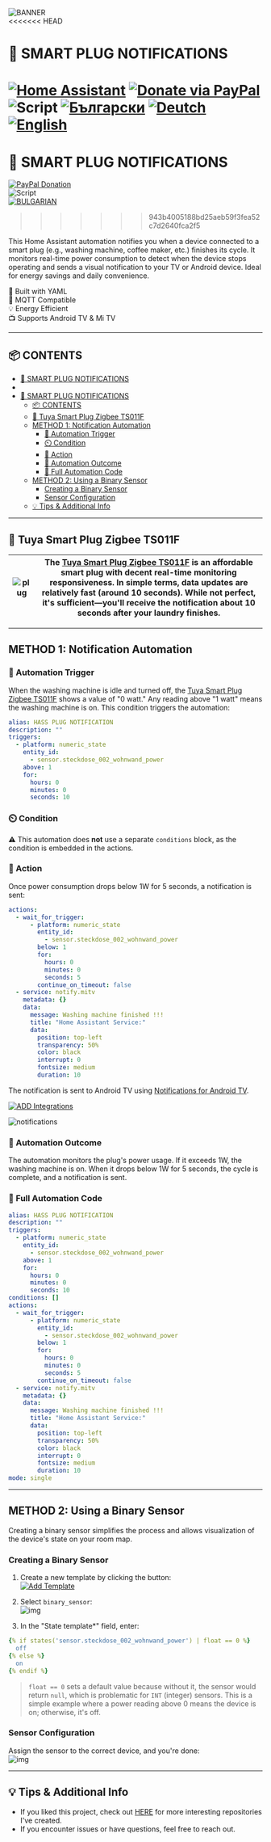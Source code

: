 ![BANNER](/img/banner.png)  
<<<<<<< HEAD
# 📣 SMART PLUG NOTIFICATIONS  

[![Home Assistant](https://img.shields.io/badge/🏠_Home_Assistant-41BDF5?logo=homeassistant)](https://www.home-assistant.io/) [![Donate via PayPal](https://img.shields.io/badge/PayPal-Donate-blue?logo=paypal)](https://www.paypal.com/donate/?hosted_button_id=AAWFZVF2XCP5A)
![Script](https://img.shields.io/badge/logo-yaml-green?logo=yaml)
[![Български](https://img.shields.io/badge/BG_Български-език-green?logo=translate&labelColor=gray&style=flat-square&link=https://example.com/bg
)](BG.md)
[![Deutch](https://img.shields.io/badge/DE_Deutsche-sprache-green?logo=translate&labelColor=gray&style=flat-square&link=https://example.com/bg
)](DE.md)
[![English](https://img.shields.io/badge/EN_English-language-green?logo=translate&labelColor=gray&style=flat-square&link=https://example.com/bg)](README.md)
=======

# 📣 SMART PLUG NOTIFICATIONS  


[![PayPal Donation](https://img.shields.io/badge/PayPal-Donate-blue?logo=paypal)](https://www.paypal.com/donate/?hosted_button_id=AAWFZVF2XCP5A)  
![Script](https://img.shields.io/badge/logo-yaml-green?logo=yaml)  
[![BULGARIAN](https://img.shields.io/badge/BULGARIAN-language-green?logo=translate&labelColor=gray&style=flat-square&link=https://example.com/en)](BG.md)  
>>>>>>> 943b4005188bd25aeb59f3fea52c7d2640fca2f5

This Home Assistant automation notifies you when a device connected to a smart plug (e.g., washing machine, coffee maker, etc.) finishes its cycle. It monitors real-time power consumption to detect when the device stops operating and sends a visual notification to your TV or Android device. Ideal for energy savings and daily convenience.  

🔧 Built with YAML  
📡 MQTT Compatible  
💡 Energy Efficient  
📺 Supports Android TV & Mi TV  

---

## 📦 CONTENTS  

- [📣 SMART PLUG NOTIFICATIONS](#-smart-plug-notifications)
- [](#)
- [📣 SMART PLUG NOTIFICATIONS](#-smart-plug-notifications-1)
  - [📦 CONTENTS](#-contents)
  - [🚀 Tuya Smart Plug Zigbee TS011F](#-tuya-smart-plug-zigbee-ts011f)
  - [METHOD 1: Notification Automation](#method-1-notification-automation)
    - [🔌 Automation Trigger](#-automation-trigger)
    - [⏲️ Condition](#️-condition)
    - [📲 Action](#-action)
    - [📳 Automation Outcome](#-automation-outcome)
    - [🧾 Full Automation Code](#-full-automation-code)
  - [METHOD 2: Using a Binary Sensor](#method-2-using-a-binary-sensor)
    - [Creating a Binary Sensor](#creating-a-binary-sensor)
    - [Sensor Configuration](#sensor-configuration)
  - [💡 Tips \& Additional Info](#-tips--additional-info)

---

## 🚀 Tuya Smart Plug Zigbee TS011F  

| ![plug](/img/tuya_smart_plug.png) | The [Tuya Smart Plug Zigbee TS011F][plug] is an affordable smart plug with decent real-time monitoring responsiveness. In simple terms, data updates are relatively fast (around 10 seconds). While not perfect, it's sufficient—you'll receive the notification about 10 seconds after your laundry finishes. |  
|----|----|  

---

## METHOD 1: Notification Automation  

### 🔌 Automation Trigger  
When the washing machine is idle and turned off, the [Tuya Smart Plug Zigbee TS011F][plug] shows a value of "0 watt." Any reading above "1 watt" means the washing machine is on. This condition triggers the automation:  

```yaml
alias: HASS PLUG NOTIFICATION
description: ""
triggers:
  - platform: numeric_state
    entity_id:
      - sensor.steckdose_002_wohnwand_power
    above: 1
    for:
      hours: 0
      minutes: 0
      seconds: 10
```

### ⏲️ Condition  
⚠️ This automation does **not** use a separate `conditions` block, as the condition is embedded in the actions.  

### 📲 Action  
Once power consumption drops below 1W for 5 seconds, a notification is sent:  

```yaml
actions:
  - wait_for_trigger:
      - platform: numeric_state
        entity_id:
          - sensor.steckdose_002_wohnwand_power
        below: 1
        for:
          hours: 0
          minutes: 0
          seconds: 5
        continue_on_timeout: false
  - service: notify.mitv
    metadata: {}
    data:
      message: Washing machine finished !!!
      title: "Home Assistant Service:"
      data:
        position: top-left
        transparency: 50%
        color: black
        interrupt: 0
        fontsize: medium
        duration: 10
```

The notification is sent to Android TV using [Notifications for Android TV](https://www.home-assistant.io/integrations/nfandroidtv/).  

[![ADD Integrations](/img/button%20ADD%20INTEGRATION%20TO.svg)](https://my.home-assistant.io/redirect/config_flow_start?domain=nfandroidtv)  

![notifications](/img/notifications.png)  

### 📳 Automation Outcome  
The automation monitors the plug's power usage. If it exceeds 1W, the washing machine is on. When it drops below 1W for 5 seconds, the cycle is complete, and a notification is sent.  

### 🧾 Full Automation Code  

```yaml
alias: HASS PLUG NOTIFICATION
description: ""
triggers:
  - platform: numeric_state
    entity_id:
      - sensor.steckdose_002_wohnwand_power
    above: 1
    for:
      hours: 0
      minutes: 0
      seconds: 10
conditions: []
actions:
  - wait_for_trigger:
      - platform: numeric_state
        entity_id:
          - sensor.steckdose_002_wohnwand_power
        below: 1
        for:
          hours: 0
          minutes: 0
          seconds: 5
        continue_on_timeout: false
  - service: notify.mitv
    metadata: {}
    data:
      message: Washing machine finished !!!
      title: "Home Assistant Service:"
      data:
        position: top-left
        transparency: 50%
        color: black
        interrupt: 0
        fontsize: medium
        duration: 10
mode: single
```

---

## METHOD 2: Using a Binary Sensor  

Creating a binary sensor simplifies the process and allows visualization of the device's state on your room map.  

### Creating a Binary Sensor  

1. Create a new template by clicking the button:  
   [![Add Template](/img/button%20ADD%20INTEGRATION%20TO.svg)](https://my.home-assistant.io/redirect/config_flow_start?domain=template)  

2. Select `binary_sensor`:  
   ![img](/img/temp.png)  

3. In the "State template*" field, enter:  

```yaml
{% if states('sensor.steckdose_002_wohnwand_power') | float == 0 %} 
  off
{% else %}
  on
{% endif %}
```

> `float == 0` sets a default value because without it, the sensor would return `null`, which is problematic for `INT` (integer) sensors. This is a simple example where a power reading above 0 means the device is on; otherwise, it's off.  

### Sensor Configuration  
Assign the sensor to the correct device, and you're done:  
![img](/img/binary_sensor.png)  

---

## 💡 Tips & Additional Info  

- If you liked this project, check out [HERE](https://github.com/Bacard1?tab=repositories) for more interesting repositories I've created.  
- If you encounter issues or have questions, feel free to reach out.  

[plug]: https://de.aliexpress.com/item/1005007060134011.html
